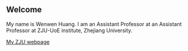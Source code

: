 ## Welcome 

My name is Wenwen Huang. 
I am an Assistant Professor at an Assistant Professor at ZJU-UoE institute, Zhejiang University.

[My ZJU webpage](https://person.zju.edu.cn/en/wenwenhuang) 